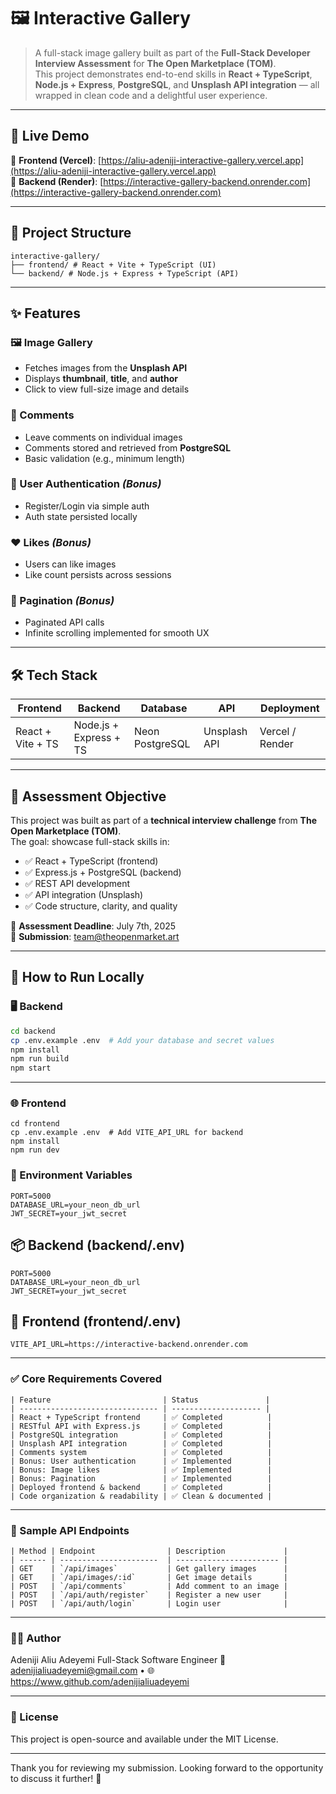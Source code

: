 # 🖼️ Interactive Gallery

> A full-stack image gallery built as part of the **Full-Stack Developer Interview Assessment** for **The Open Marketplace (TOM)**.  
This project demonstrates end-to-end skills in **React + TypeScript**, **Node.js + Express**, **PostgreSQL**, and **Unsplash API integration** — all wrapped in clean code and a delightful user experience.

---

## 🚀 Live Demo

🔗 **Frontend (Vercel)**: [https://aliu-adeniji-interactive-gallery.vercel.app](https://aliu-adeniji-interactive-gallery.vercel.app)  
🔗 **Backend (Render)**: [https://interactive-gallery-backend.onrender.com](https://interactive-gallery-backend.onrender.com)  

---

## 📁 Project Structure

```
interactive-gallery/
├── frontend/ # React + Vite + TypeScript (UI)
└── backend/ # Node.js + Express + TypeScript (API)
```


---

## ✨ Features

### 🖼️ Image Gallery
- Fetches images from the **Unsplash API**
- Displays **thumbnail**, **title**, and **author**
- Click to view full-size image and details

### 💬 Comments
- Leave comments on individual images
- Comments stored and retrieved from **PostgreSQL**
- Basic validation (e.g., minimum length)

### 🔐 User Authentication *(Bonus)*
- Register/Login via simple auth
- Auth state persisted locally

### ❤️ Likes *(Bonus)*
- Users can like images
- Like count persists across sessions

### 🔄 Pagination *(Bonus)*
- Paginated API calls
- Infinite scrolling implemented for smooth UX

---

## 🛠️ Tech Stack

| Frontend               | Backend                      | Database        | API             | Deployment       |
|------------------------|------------------------------|------------------|------------------|------------------|
| React + Vite + TS      | Node.js + Express + TS       | Neon PostgreSQL | Unsplash API    | Vercel / Render  |

---

## 🧠 Assessment Objective

This project was built as part of a **technical interview challenge** from **The Open Marketplace (TOM)**.  
The goal: showcase full-stack skills in:

- ✅ React + TypeScript (frontend)
- ✅ Express.js + PostgreSQL (backend)
- ✅ REST API development
- ✅ API integration (Unsplash)
- ✅ Code structure, clarity, and quality

📝 **Assessment Deadline**: July 7th, 2025  
📧 **Submission**: team@theopenmarket.art

---

## 🧪 How to Run Locally

### 🖥 Backend

```bash
cd backend
cp .env.example .env  # Add your database and secret values
npm install
npm run build
npm start
```
---

### 🌐 Frontend
```
cd frontend
cp .env.example .env  # Add VITE_API_URL for backend
npm install
npm run dev
```

### 🔐 Environment Variables
```
PORT=5000
DATABASE_URL=your_neon_db_url
JWT_SECRET=your_jwt_secret
```

## 📦 Backend (backend/.env)
```
PORT=5000
DATABASE_URL=your_neon_db_url
JWT_SECRET=your_jwt_secret
```

## 🎨 Frontend (frontend/.env)
```
VITE_API_URL=https://interactive-backend.onrender.com
```
---

### ✅ Core Requirements Covered 
```
| Feature                         | Status               |
| ------------------------------- | -------------------- |
| React + TypeScript frontend     | ✅ Completed          |
| RESTful API with Express.js     | ✅ Completed          |
| PostgreSQL integration          | ✅ Completed          |
| Unsplash API integration        | ✅ Completed          |
| Comments system                 | ✅ Completed          |
| Bonus: User authentication      | ✅ Implemented        |
| Bonus: Image likes              | ✅ Implemented        |
| Bonus: Pagination               | ✅ Implemented        |
| Deployed frontend & backend     | ✅ Completed          |
| Code organization & readability | ✅ Clean & documented |

```
---
### 📂 Sample API Endpoints
```
| Method | Endpoint                | Description             |
| ------ | ----------------------  | ----------------------- |
| GET    | `/api/images`           | Get gallery images      |
| GET    | `/api/images/:id`       | Get image details       |
| POST   | `/api/comments`         | Add comment to an image |
| POST   | `/api/auth/register`    | Register a new user     |
| POST   | `/api/auth/login`       | Login user              |
```

---
### 👨‍💻 Author
Adeniji Aliu Adeyemi
Full-Stack Software Engineer
📧 adenijialiuadeyemi@gmail.com • 🌐 https://www.github.com/adenijialiuadeyemi

---
### 📝 License
This project is open-source and available under the MIT License.

---
Thank you for reviewing my submission. Looking forward to the opportunity to discuss it further! 🙏
